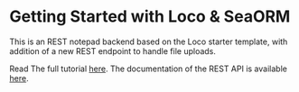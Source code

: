 # Getting Started with Loco & SeaORM

This is an REST notepad backend based on the Loco starter template, with addition of a new REST endpoint to handle file uploads.

Read The full tutorial [here](https://www.sea-ql.org/blog/2024-05-28-getting-started-with-loco-seaorm/). The documentation of the REST API is available [here](https://documenter.getpostman.com/view/34752358/2sA3QmEF5q).
